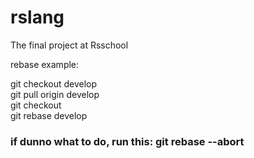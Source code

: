# rslang
The final project at Rsschool

rebase example:

git checkout develop  
git pull origin develop  
git checkout <your-branch>  
git rebase develop  
### if dunno what to do, run this: git rebase --abort
